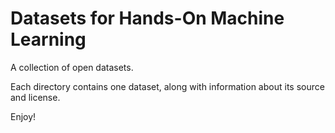 # Datasets for Hands-On Machine Learning
A collection of open datasets.

Each directory contains one dataset, along with information about its source and license.

Enjoy!